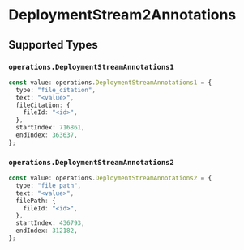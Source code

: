 # DeploymentStream2Annotations


## Supported Types

### `operations.DeploymentStreamAnnotations1`

```typescript
const value: operations.DeploymentStreamAnnotations1 = {
  type: "file_citation",
  text: "<value>",
  fileCitation: {
    fileId: "<id>",
  },
  startIndex: 716861,
  endIndex: 363637,
};
```

### `operations.DeploymentStreamAnnotations2`

```typescript
const value: operations.DeploymentStreamAnnotations2 = {
  type: "file_path",
  text: "<value>",
  filePath: {
    fileId: "<id>",
  },
  startIndex: 436793,
  endIndex: 312182,
};
```


